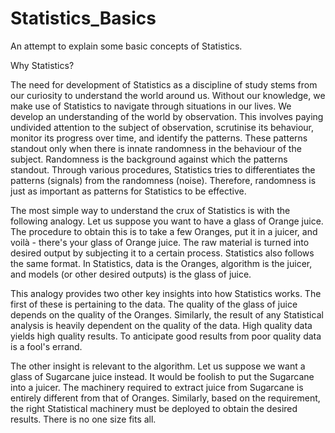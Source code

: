 # Statistics_Basics
An attempt to explain some basic concepts of Statistics.

Why Statistics?

The need for development of Statistics as a discipline of study stems from our curiosity to understand the world around us. Without our knowledge, we make use of Statistics to navigate through situations in our lives. We develop an understanding of the world by observation. This involves paying undivided attention to the subject of observation, scrutinise its behaviour, monitor its progress over time, and identify the patterns. These patterns standout only when there is innate randomness in the behaviour of the subject. Randomness is the background against which the patterns standout. Through various procedures, Statistics tries to differentiates the patterns (signals) from the randomness (noise). Therefore, randomness is just as important as patterns for Statistics to be effective.

The most simple way to understand the crux of Statistics is with the following analogy. Let us suppose you want to have a glass of Orange juice. The procedure to obtain this is to take a few Oranges, put it in a juicer, and voilà - there's your glass of Orange juice. The raw material is turned into desired output by subjecting it to a certain process. Statistics also follows the same format. In Statistics, data is the Oranges, algorithm is the juicer, and models (or other desired outputs) is the glass of juice. 

This analogy provides two other key insights into how Statistics works. The first of these is pertaining to the data. The quality of the glass of juice depends on the quality of the Oranges. Similarly, the result of any Statistical analysis is heavily dependent on the quality of the data. High quality data yields high quality results. To anticipate good results from poor quality data is a fool's errand.

The other insight is relevant to the algorithm. Let us suppose we want a glass of Sugarcane juice instead. It would be foolish to put the Sugarcane into a juicer. The machinery required to extract juice from Sugarcane is entirely different from that of Oranges. Similarly, based on the requirement, the right Statistical machinery must be deployed to obtain the desired results. There is no one size fits all.
